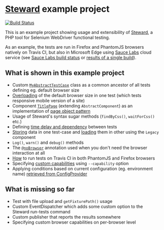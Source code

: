 # [Steward](https://github.com/lmc-eu/steward) example project
[![Build Status](https://img.shields.io/travis/lmc-eu/steward-example.svg?style=flat-square)](https://travis-ci.org/lmc-eu/steward-example)

This is an example project showing usage and extensibility of [Steward](https://github.com/lmc-eu/steward), a PHP tool for Selenium WebDriver functional testing.

As an example, the tests are run in Firefox and PhantomJS browsers natively on Travis CI, but also in Microsoft Edge using
[Sauce Labs](https://saucelabs.com/) cloud service (see [Sauce Labs build status](https://saucelabs.com/u/php-webdriver) or [results of a single build](https://saucelabs.com/beta/builds/4f1103bede17401d8f5f9f626ce8da26)).

## What is shown in this example project
- Custom [`MyAbstractTestCase`](https://github.com/lmc-eu/steward-example/blob/master/selenium-tests/tests/MyAbstractTestCase.php) class as a common ancestor of all tests defining eg. default browser size
- [Overloading](https://github.com/lmc-eu/steward-example/blob/master/selenium-tests/tests/MobileTitlePageTest.php#L13-L16) of the default browser size in one test (which tests responsive mobile version of a site)
- Component [`TitlePage`](https://github.com/lmc-eu/steward-example/blob/master/selenium-tests/tests/Pages/TitlePage.php) (extending `AbstractComponent`) as an implementation of [page object pattern](https://martinfowler.com/bliki/PageObject.html)
- Usage of Steward's syntax sugar methods (`findByCss()`, `waitForCss()` etc.)
- Defining [time delay and dependency](https://github.com/lmc-eu/steward-example/blob/master/selenium-tests/tests/DelayedExampleTest.php#L17-L18) between tests
- [Storing](https://github.com/lmc-eu/steward-example/blob/master/selenium-tests/tests/SeedDataTest.php#L51) data in one test-case and [loading](https://github.com/lmc-eu/steward-example/blob/master/selenium-tests/tests/DelayedExampleTest.php#L28-L29) them in other using the `Legacy` component
- `Log()`, `warn()` and `debug()` methods
- The [`@noBrowser`](https://github.com/lmc-eu/steward-example/blob/master/selenium-tests/tests/SeedDataTest.php#L21) annotation used when you don't need the browser interaction at all
- [How](https://github.com/lmc-eu/steward-example/blob/master/.travis.yml) to run tests on Travis CI in both PhantomJS and Firefox browsers
- Specifying [custom capabilities](https://github.com/lmc-eu/steward-example/blob/master/.travis.yml) using `--capability` option
- Applying conditions based on current configuration (eg. environment name) [retrieved from ConfigProvider](https://github.com/lmc-eu/steward-example/blob/master/selenium-tests/tests/MyAbstractTestCase.php#L24-L26)

## What is missing so far
- Test with file upload and `getFixturePath()` usage
- Custom EventDispatcher which adds some custom option to the Steward run-tests command
- Custom publisher that reports the results somewhere
- Specifying custom browser capabilities on per-browser level
